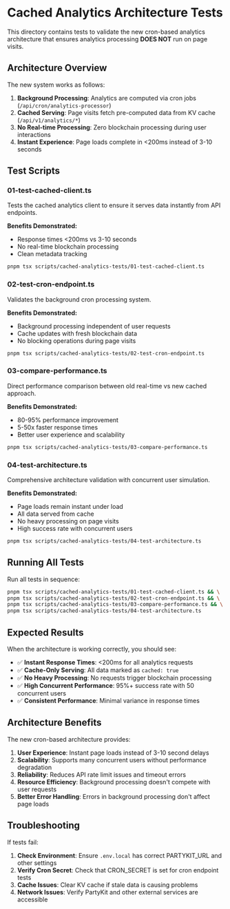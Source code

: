# Cached Analytics Architecture Tests

This directory contains tests to validate the new cron-based analytics architecture that ensures analytics processing **DOES NOT** run on page visits.

## Architecture Overview

The new system works as follows:

1. **Background Processing**: Analytics are computed via cron jobs (`/api/cron/analytics-processor`)
2. **Cached Serving**: Page visits fetch pre-computed data from KV cache (`/api/v1/analytics/*`)
3. **No Real-time Processing**: Zero blockchain processing during user interactions
4. **Instant Experience**: Page loads complete in <200ms instead of 3-10 seconds

## Test Scripts

### 01-test-cached-client.ts
Tests the cached analytics client to ensure it serves data instantly from API endpoints.

**Benefits Demonstrated:**
- Response times <200ms vs 3-10 seconds
- No real-time blockchain processing
- Clean metadata tracking

```bash
pnpm tsx scripts/cached-analytics-tests/01-test-cached-client.ts
```

### 02-test-cron-endpoint.ts
Validates the background cron processing system.

**Benefits Demonstrated:**
- Background processing independent of user requests
- Cache updates with fresh blockchain data
- No blocking operations during page visits

```bash
pnpm tsx scripts/cached-analytics-tests/02-test-cron-endpoint.ts
```

### 03-compare-performance.ts
Direct performance comparison between old real-time vs new cached approach.

**Benefits Demonstrated:**
- 80-95% performance improvement
- 5-50x faster response times
- Better user experience and scalability

```bash
pnpm tsx scripts/cached-analytics-tests/03-compare-performance.ts
```

### 04-test-architecture.ts
Comprehensive architecture validation with concurrent user simulation.

**Benefits Demonstrated:**
- Page loads remain instant under load
- All data served from cache
- No heavy processing on page visits
- High success rate with concurrent users

```bash
pnpm tsx scripts/cached-analytics-tests/04-test-architecture.ts
```

## Running All Tests

Run all tests in sequence:

```bash
pnpm tsx scripts/cached-analytics-tests/01-test-cached-client.ts && \
pnpm tsx scripts/cached-analytics-tests/02-test-cron-endpoint.ts && \
pnpm tsx scripts/cached-analytics-tests/03-compare-performance.ts && \
pnpm tsx scripts/cached-analytics-tests/04-test-architecture.ts
```

## Expected Results

When the architecture is working correctly, you should see:

- ✅ **Instant Response Times**: <200ms for all analytics requests
- ✅ **Cache-Only Serving**: All data marked as `cached: true`
- ✅ **No Heavy Processing**: No requests trigger blockchain processing
- ✅ **High Concurrent Performance**: 95%+ success rate with 50 concurrent users
- ✅ **Consistent Performance**: Minimal variance in response times

## Architecture Benefits

The new cron-based architecture provides:

1. **User Experience**: Instant page loads instead of 3-10 second delays
2. **Scalability**: Supports many concurrent users without performance degradation
3. **Reliability**: Reduces API rate limit issues and timeout errors
4. **Resource Efficiency**: Background processing doesn't compete with user requests
5. **Better Error Handling**: Errors in background processing don't affect page loads

## Troubleshooting

If tests fail:

1. **Check Environment**: Ensure `.env.local` has correct PARTYKIT_URL and other settings
2. **Verify Cron Secret**: Check that CRON_SECRET is set for cron endpoint tests
3. **Cache Issues**: Clear KV cache if stale data is causing problems
4. **Network Issues**: Verify PartyKit and other external services are accessible